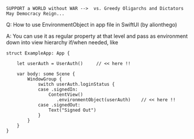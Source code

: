 ```
SUPPORT a WORLD without WAR -->  vs. Greedy Oligarchs and Dictators
May Democracy Reign... 
```

Q: How to use EnvironmentObject in app file in SwiftUI (by alionthego)

A: You can use it as regular property at that level and pass as environment down into view hierarchy if/when needed, like

```
struct ExampleApp: App {

    let userAuth = UserAuth()     // << here !!
    
    var body: some Scene {
        WindowGroup {
            switch userAuth.loginStatus {
            case .signedIn:
                ContentView()
                   .environmentObject(userAuth)    // << here !!
            case .signedOut:
                Text("Signed Out")
            }
        }
    }
}
```
